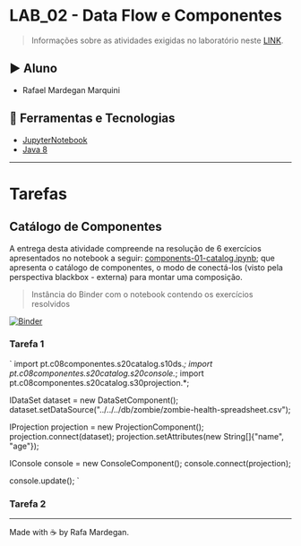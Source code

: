 # LAB_02 - Data Flow e Componentes

> Informações sobre as atividades exigidas no laboratório neste [LINK](https://github.com/santanche/component2learn/tree/master/labs/02-data-flow_messages).

## :arrow_forward: Aluno
* Rafael Mardegan Marquini

## :hammer: Ferramentas e Tecnologias
* [JupyterNotebook](https://jupyter.org/)
* [Java 8](https://developers.redhat.com/products/openjdk/download)

---

# Tarefas

## Catálogo de Componentes

A entrega desta atividade compreende na resolução de 6 exercícios apresentados no notebook a seguir:
[components-01-catalog.ipynb](https://github.com/rmmarquini/engsoft-inf331-labs/blob/master/lab2/notebook/data-flow/s02catalog/components-01-catalog.ipynb); que apresenta o catálogo de componentes, o modo de conectá-los (visto pela perspectiva blackbox - externa) para montar uma composição.

> Instância do Binder com o notebook contendo os exercícios resolvidos

[![Binder](https://mybinder.org/badge_logo.svg)](https://mybinder.org/v2/gh/rmmarquini/engsoft-inf331-labs/master)

### Tarefa 1
`
import pt.c08componentes.s20catalog.s10ds.*;
import pt.c08componentes.s20catalog.s20console.*;
import pt.c08componentes.s20catalog.s30projection.*;

IDataSet dataset = new DataSetComponent();
dataset.setDataSource("../../../db/zombie/zombie-health-spreadsheet.csv");

IProjection projection = new ProjectionComponent();
projection.connect(dataset);
projection.setAttributes(new String[]{"name", "age"});

IConsole console = new ConsoleComponent();
console.connect(projection);

console.update();
`

### Tarefa 2

---
Made with :coffee: by Rafa Mardegan.